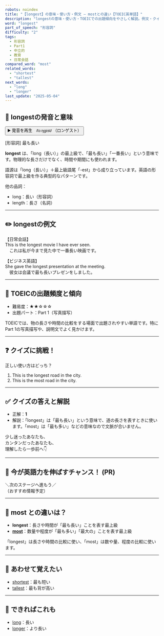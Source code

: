 ```yaml
---
robots: noindex
title: "【longest】の意味・使い方・例文 ― mostとの違い【TOEIC英単語】"
description: "longestの意味・使い方・TOEICでの出題傾向をやさしく解説。例文・クイズ付きでmostとの違いもわかりやすく学べます。"
word: "longest"
part_of_speech: "形容詞"
difficulty: "2"
tags:
  - 形容詞
  - Part1
  - 中立的
  - 教育
  - 日常会話
compared_word: "most"
related_words:
  - "shortest"
  - "tallest"
next_words:
  - "long"
  - "longer"
last_update: "2025-05-04"
---
```


## 🔰 longestの発音と意味

<button class="play-audio" onclick="playTTS('longest')">
  <span class="play-audio-main">
    ▶️ 発音を再生　/lɔːŋɡɪst/
  </span>
  <span class="play-audio-sub">
    （ロンゲスト）
  </span>
</button>

[形容詞] 最も長い

**longest** は、「long（長い）」の最上級で、「最も長い」「一番長い」という意味です。物理的な長さだけでなく、時間や期間にも使われます。

語源は「long（長い）」＋最上級語尾「-est」から成り立っています。英語の形容詞で最上級を作る典型的なパターンです。

他の品詞：  
- long：長い（形容詞）
- length：長さ（名詞）

---

## ✏️ longestの例文

【日常会話】  
This is the longest movie I have ever seen.  
　これは私が今まで見た中で一番長い映画です。

【ビジネス英語】  
She gave the longest presentation at the meeting.  
　彼女は会議で最も長いプレゼンをしました。

---

## 🎯 TOEICの出題頻度と傾向

- 難易度：★★☆☆☆
- 出題パート：Part 1（写真描写）

TOEICでは、物の長さや時間の比較をする場面で出題されやすい単語です。特にPart 1の写真描写や、説明文でよく見かけます。

---

## ❓ クイズに挑戦！

正しい使い方はどっち？

1. This is the longest road in the city.  
2. This is the most road in the city.

---

## ✅ クイズの答えと解説

- 正解：**1**
- 解説：「longest」は「最も長い」という意味で、道の長さを表すときに使います。「most」は「最も多い」などの意味なので文脈が合いません。

少し迷ったあなたも、  
カンタンだったあなたも、  
理解したら一歩前へ👇️

---

## 🚀 今が英語力を伸ばすチャンス！ (PR)

<div class="info-center">
＼次のステージへ進もう／<br>  
（おすすめ情報予定）
</div>

---

## 🤔  most との違いは？

- **longest**：長さや時間が「最も長い」ことを表す最上級
- **[most](/word/most/)**：数量や程度が「最も多い」「最大の」ことを表す最上級

「longest」は長さや時間の比較に使い、「most」は数や量、程度の比較に使います。

---

## 🧩 あわせて覚えたい

- [shortest](/word/shortest/)：最も短い
- [tallest](/word/tallest/)：最も背が高い

---

## 📖 できればこれも

- [long](/word/long/)：長い
- [longer](/word/longer/)：より長い

<!-- cvid: aid40_bid07 -->
